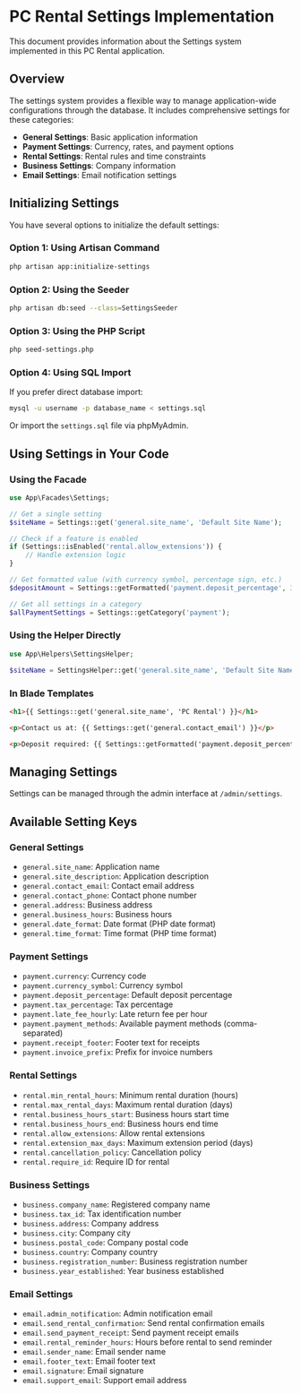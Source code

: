 # PC Rental Settings Implementation

This document provides information about the Settings system implemented in this PC Rental application.

## Overview

The settings system provides a flexible way to manage application-wide configurations through the database. 
It includes comprehensive settings for these categories:

- **General Settings**: Basic application information
- **Payment Settings**: Currency, rates, and payment options
- **Rental Settings**: Rental rules and time constraints
- **Business Settings**: Company information 
- **Email Settings**: Email notification settings

## Initializing Settings

You have several options to initialize the default settings:

### Option 1: Using Artisan Command
```bash
php artisan app:initialize-settings
```

### Option 2: Using the Seeder
```bash
php artisan db:seed --class=SettingsSeeder
```

### Option 3: Using the PHP Script
```bash
php seed-settings.php
```

### Option 4: Using SQL Import
If you prefer direct database import:
```bash
mysql -u username -p database_name < settings.sql
```
Or import the `settings.sql` file via phpMyAdmin.

## Using Settings in Your Code

### Using the Facade

```php
use App\Facades\Settings;

// Get a single setting
$siteName = Settings::get('general.site_name', 'Default Site Name');

// Check if a feature is enabled
if (Settings::isEnabled('rental.allow_extensions')) {
    // Handle extension logic
}

// Get formatted value (with currency symbol, percentage sign, etc.)
$depositAmount = Settings::getFormatted('payment.deposit_percentage', 30, 'percentage');

// Get all settings in a category
$allPaymentSettings = Settings::getCategory('payment');
```

### Using the Helper Directly

```php
use App\Helpers\SettingsHelper;

$siteName = SettingsHelper::get('general.site_name', 'Default Site Name');
```

### In Blade Templates

```html
<h1>{{ Settings::get('general.site_name', 'PC Rental') }}</h1>

<p>Contact us at: {{ Settings::get('general.contact_email') }}</p>

<p>Deposit required: {{ Settings::getFormatted('payment.deposit_percentage', 30, 'percentage') }}</p>
```

## Managing Settings

Settings can be managed through the admin interface at `/admin/settings`.

## Available Setting Keys

### General Settings
- `general.site_name`: Application name
- `general.site_description`: Application description
- `general.contact_email`: Contact email address
- `general.contact_phone`: Contact phone number
- `general.address`: Business address
- `general.business_hours`: Business hours
- `general.date_format`: Date format (PHP date format)
- `general.time_format`: Time format (PHP time format)

### Payment Settings
- `payment.currency`: Currency code
- `payment.currency_symbol`: Currency symbol
- `payment.deposit_percentage`: Default deposit percentage
- `payment.tax_percentage`: Tax percentage
- `payment.late_fee_hourly`: Late return fee per hour
- `payment.payment_methods`: Available payment methods (comma-separated)
- `payment.receipt_footer`: Footer text for receipts
- `payment.invoice_prefix`: Prefix for invoice numbers

### Rental Settings
- `rental.min_rental_hours`: Minimum rental duration (hours)
- `rental.max_rental_days`: Maximum rental duration (days)
- `rental.business_hours_start`: Business hours start time
- `rental.business_hours_end`: Business hours end time
- `rental.allow_extensions`: Allow rental extensions
- `rental.extension_max_days`: Maximum extension period (days)
- `rental.cancellation_policy`: Cancellation policy
- `rental.require_id`: Require ID for rental

### Business Settings
- `business.company_name`: Registered company name
- `business.tax_id`: Tax identification number
- `business.address`: Company address
- `business.city`: Company city
- `business.postal_code`: Company postal code
- `business.country`: Company country
- `business.registration_number`: Business registration number
- `business.year_established`: Year business established

### Email Settings
- `email.admin_notification`: Admin notification email
- `email.send_rental_confirmation`: Send rental confirmation emails
- `email.send_payment_receipt`: Send payment receipt emails
- `email.rental_reminder_hours`: Hours before rental to send reminder
- `email.sender_name`: Email sender name
- `email.footer_text`: Email footer text
- `email.signature`: Email signature
- `email.support_email`: Support email address
